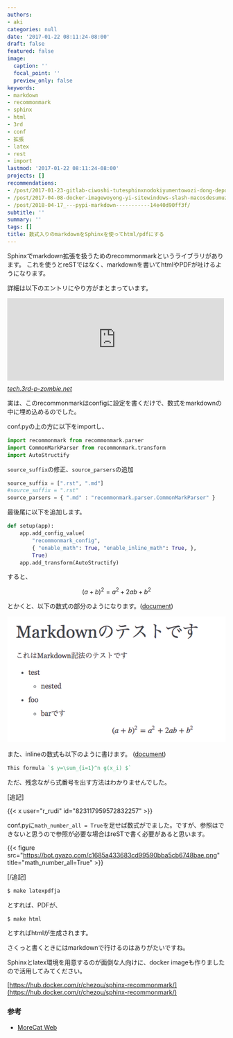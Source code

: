 ```yaml
---
authors:
- aki
categories: null
date: '2017-01-22 08:11:24-08:00'
draft: false
featured: false
image:
  caption: ''
  focal_point: ''
  preview_only: false
keywords:
- markdown
- recommonmark
- sphinx
- html
- 3rd
- conf
- 拡張
- latex
- rest
- import
lastmod: '2017-01-22 08:11:24-08:00'
projects: []
recommendations:
- /post/2017-01-23-gitlab-ciwoshi-tutesphinxnodokiyumentowozi-dong-depdfnibirudosuru/
- /post/2017-04-08-docker-imagewoyong-yi-sitewindows-slash-macosdesumuzunitong-ren-zhi-wozuo-tutahua-sphinxbian/
- /post/2018-04-17_---pypi-markdown-----------14e40d90ff3f/
subtitle: ''
summary: ''
tags: []
title: 数式入りのmarkdownをSphinxを使ってhtml/pdfにする
---
```


Sphinxでmarkdown拡張を扱うためのrecommonmarkというライブラリがあります。 これを使うとreSTではなく、markdownを書いてhtmlやPDFが吐けるようになります。

詳細は以下のエントリにやり方がまとまっています。

<iframe src="https://sky-y.hatenablog.jp/embed/2015/12/02/023732" title="MarkdownでSphinxできるようになったので試してみた（後編） - 意識の高いLISPマシン" class="embed-card embed-blogcard" scrolling="no" frameborder="0" style="display: block; width: 100%; height: 190px; max-width: 500px; margin: 10px 0px;"></iframe><cite class="hatena-citation"><a href="https://sky-y.hatenablog.jp/entry/2015/12/02/023732">tech.3rd-p-zombie.net</a></cite>

実は、このrecommonmarkはconfigに設定を書くだけで、数式をmarkdownの中に埋め込めるのでした。

conf.pyの上の方に以下をimportし、

```py
import recommonmark from recommonmark.parser
import CommonMarkParser from recommonmark.transform
import AutoStructify
```

`source_suffix`の修正、`source_parsers`の追加

```py
source_suffix = [".rst", ".md"]
#source_suffix = ".rst"
source_parsers = { ".md" : "recommonmark.parser.CommonMarkParser" }
```

最後尾に以下を追加します。

```py
def setup(app):
    app.add_config_value(
        "recommonmark_config",
        { "enable_math": True, "enable_inline_math": True, },
        True)
    app.add_transform(AutoStructify)
```

すると、

$$
(a + b)^2 = a^2 + 2ab + b^2
$$

とかくと、以下の数式の部分のようになります。([document](http://recommonmark.readthedocs.io/en/latest/auto_structify.html?highlight=language#math-formula))

![](20170122160632.png)

また、inlineの数式も以下のように書けます。 ([document](http://recommonmark.readthedocs.io/en/latest/auto_structify.html?highlight=language#inline-math))

```rst
This formula `$ y=\sum_{i=1}^n g(x_i) $`
```

ただ、残念ながら式番号を出す方法はわかりませんでした。

[追記]

{{< x user="r_rudi" id="823117959572832257" >}}

conf.pyに`math_number_all = True`を足せば数式がでました。ですが、参照はできないと思うので参照が必要な場合はreSTで書く必要があると思います。

{{< figure src="https://bot.gyazo.com/c1685a433683cd99590bba5cb6748bae.png" title="math_number_all=True" >}}

[/追記]

```sh
$ make latexpdfja
```

とすれば、PDFが、

```sh
$ make html
```

とすればhtmlが生成されます。

さくっと書くときにはmarkdownで行けるのはありがたいですね。

Sphinxとlatex環境を用意するのが面倒な人向けに、docker imageも作りましたので活用してみてください。

[https://hub.docker.com/r/chezou/sphinx-recommonmark/](https://hub.docker.com/r/chezou/sphinx-recommonmark/)

### 参考

- [MoreCat Web](http://morec.at/blog/2015/02/24/sphinx-on-docker)